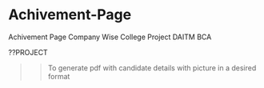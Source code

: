 # Achivement-Page
Achivement Page Company Wise
College Project DAITM BCA

??PROJECT
>> To generate pdf with candidate details with picture in a desired format
